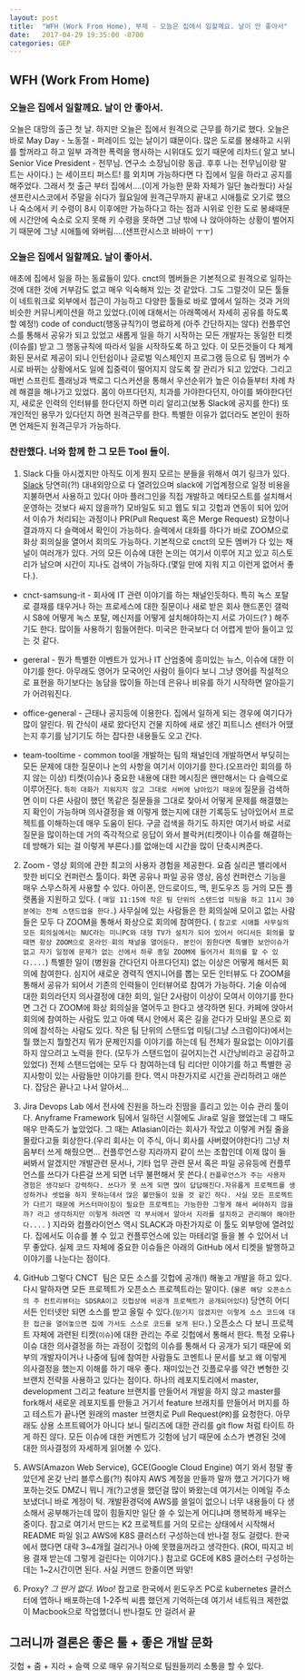 ```yaml
---
layout: post
title:  "WFH (Work From Home), 부제 - 오늘은 집에서 일할께요. 날이 안 좋아서"
date:   2017-04-29 19:35:00 -0700
categories: GEP
---
```


## WFH (Work From Home)

### 오늘은 집에서 일할께요. 날이 안 좋아서.

오늘은 대망의 출근 첫 날. 하지만 오늘은 집에서 원격으로 근무를 하기로 했다. 오늘은 바로 May Day - 노동절 - 퍼레이드 있는 날이기 떄문이다. 많은 도로를 봉쇄하고 시위를 할꺼라고 하고 일부 과격한 폭력을 행사하는 시위대도 있기 때문에 리차드( 알고 보니 Senior Vice President - 전무님. 연구소 소장님이랑 동급. 후후 나는 전무님이랑 말 트는 사이다.) 는 세이프티 퍼스트! 를 외치며 가능하다면 다 집에서 일을 하라고 공지를 해주었다. 그래서 첫 출근 부터 집에서....(이게 가능한 문화 자체가 일단 놀라웠다) 사실 샌프란시스코에서 주말을 쉬다가 월요일에 원격근무까지 끝내고 시애틀로 오기로 했으나 숙소에서 키 수령이 8시 이후에만 가능하다고 하는 점과 시위로 인한 도로 봉쇄때문에 시간안에 숙소로 오지 못해 키 수령을 못하면 그냥 밖에 나 앉아야하는 상황이 벌어지기 때문에 그냥 시애틀에 와버림....(샌프란시스코 바바이 ㅜㅜ)

### 오늘은 집에서 일할께요. 날이 좋아서.

애초에 집에서 일을 하는 동료들이 있다. cnct의 멤버들은 기본적으로 원격으로 일하는 것에 대한 것에 거부감도 없고 매우 익숙해져 있는 것 같았다. 그도 그럴것이 모든 툴들이 네트워크로 외부에서 접근이 가능하고 다양한 툴들로  바로 옆에서 일하는 것과 거의 비슷한 커뮤니케이션을 하고 있었다.(이에 대해서는 아래쪽에서 자세히 공유를 하도록 할 예정!) code of conduct(행동규칙?)이 명료하게 (아주 간단하지는 않다) 컨플루언스를 통해서 공유가 되고 있었고 새롭게 일을 하기 시작하는 모든 개발자는 동일한 티켓(이슈를) 받고 그 행동규칙에 따라서 일을 시작하도록 하고 있다. 이 모든것들이 다 체계화된 문서로 제공이 되니 인턴쉽이나 글로벌 익스체인지 프로그램 등으로 팀 멤버가 수시로 바뀌는 상황에서도 일에 집중력이 떨어지지 않도록 잘 관리가 되고 있었다. 그리고 매번 스프린트 플래닝과 백로그 디스커션을 통해서 우선순위가 높은 이슈들부터 차례 차례 해결을 해나가고 있었다.
몸이 아프다던지, 치과를 가야한다던지, 아이를 봐야한다던지,  새로운 인력의 인터뷰를 한다던지 하면 미리 알리고(보통 Slack에 공지를 한다) 또 개인적인 용무가 있다던지 하면 원격근무를 한다. 특별한 이유가 없더라도 본인이 원하면 언제든지 원격근무가 가능하다.

### 찬란했다. 너와 함께 한 그 모든 Tool 들이.

1. Slack
다들 아시겠지만 아직도 이게 뭔지 모르는 분들을 위해서 여기 링크가 있다. [Slack](https://slack.com) 당연히(?!) 대내외망으로 다 열려있으며 slack에 기업계정으로 일정 비용을 지불하면서 사용하고 있다( 아마 플러그인을 직접 개발하고 메타모스트를 설치해서 운영하는 것보다 싸지 않을까?) 모바일도 되고 웹도 되고 깃헙과 연동이 되어 있어서 이슈가 처리되는 과정이나 PR(Pull Request 혹은 Merge Request) 요청이나 결과까지 다 슬랙에서 확인이 가능하다. 슬렉에서 대화를 하다가 바로 ZOOM으로 화상 회의실을 열어서 회의도 가능하다. 기본적으로 cnct의 모든 멤버가 다 있는 채널이 여러개가 있다. 거의 모든 이슈에 대한 논의는 여기서 이루어 지고 있고 히스토리가 남으며 시간이 지나도 검색이 가능하다.(몇일 만에 지워 지고 이런게 없어서 좋다.).

  - cnct-samsung-it - 회사에 IT 관련 이야기를 하는 채널인듯하다. 특히 녹스 포탈로 결재를 태우거나 하는 프로세스에 대한 질문이나 새로 받은 회사 핸드폰인 갤럭시 S8에 어떻게 녹스 포탈, 메신저를 어떻게 설치해야하는지 서로 가이드(? ) 해주기도 한다. 많이들 사용하기 힘들어한다. 미국은 한국보다 더 어렵게 받아 들이고 있는 것 같다.

- gereral - 뭔가 특별한 이벤트가 있거나 IT 산업중에 흥미있는 뉴스, 이슈에 대한 이야기를 한다. 아무래도 영어가 모국어인 사람이 들이다 보니 그냥 영어를 직설적으로 표현을 하기보다는 농담을 많이들 하는데 은유나 비유를 하기 시작하면 알아듣기가 어려워진다.

- office-general - 근태나 공지등에 이용한다. 집에서 일하게 되는 경우에 여기다가 많이 알린다. 뭐 간식이 새로 왔다던지 건물 지하에 새로 생긴 피트니스 센터가 어땠는지 후기를 남기기도 하는 잡다한 내용들도 오고 간다.

- team-tooltime - common tool을 개발하는 팀의 채널인데 개발하면서 부딪히는 모든 문제에 대한 질문이나 논의 사항을 여기서 이야기를 한다.(오프라인 회의를 하지 않는 이상) 티켓(이슈)나 중요한 내용에 대한 메시징은 왠만해서는 다 슬렉으로 이루어진다.  `특히 대화가 지워지지 않고 그대로 서버에 남아있기 때문에` 질문을 검색하면 이미 다른 사람이 했던 똑같은 질문들을 그대로 찾아서 어떻게 문제를 해결했는지 확인이 가능하며 의사결정을 왜 이렇게 했는지에 대한 기록등도 남아있어서 프로젝트를 이해하는데 매우 도움이 된다. 구글 검색을 하기도 하지만 여기서 바로 서로 질문을 많이하는데 거의 즉각적으로 응답이 와서 블락커(티켓이나 이슈를 해결하는데 방해가 되는 걸 이렇게 부른다.)를 없애는데 시간을 많이 단축시켜준다.


2. Zoom - 영상 회의에 관한 최고의 사용자 경험을 제공한다.
요즘 실리콘 밸리에서 핫한 비디오 컨퍼런스 툴이다. 화면 공유나 파일 공유 영상, 음성 컨퍼런스 기능을 매우 스무스하게 사용할 수 있다. 아이폰, 안드로이드, 맥, 윈도우즈 등 거의 모든 플랫폼을 지원하고 있다. ( `매일 11:15에 작은 팀 단위의 스탠드업 미팅을 하고 11시 30분에는 전체 스탠드업을 한다.`) 사무실에 있는 사람들은 한 회의실에 모이고 없는 사람들은 모두 다 ZOOM을 통해서 화상으로 회의에 참여한다. ( `참고로 시애틀 사무실의 모든 회의실에서는 NUC라는 미니PC와 대형 TV가 설치가 되어 있어서 어디서든 회의를 할 때면 항상 ZOOM으로 온라인 회의 채널을 열어둔다. 본인이 원한다면 특별한 보안이슈가 없고 자기 일정에 문제가 없는 선에서 하루 종일 ZOOM에 들어가서 회의를 할 수 있다....`)
특별한 일이 (병원을 간다던지 아프다던지) 없는 이상은 어떻게 해서든 회의에 참여한다. 심지어 새로운 경력직 엔지니어를 뽑는 모든 인터뷰도 다 ZOOM을 통해서 공유가 되어서 기존의 인력들이 인터뷰어로 참여가 가능하다. 기술 이슈에 대한 회의라던지 의사결정에 대한 회의, 일단 2사람이 이상이 모여서 이야기를 한다면 그건 다 ZOOM에 화상 회의실을 열어두고 한다고 생각하면 된다. 카페에 앉아서 회의에 참여하는 사람도 있고 아예 택시 안에서 혹은 길을 걷다가 모바일 폰으로 회의에 참석하는 사람도 있다. 작은 팀 단위의 스탠드업 미팅(그냥 스크럼이다)에서는 뭘 했는지 뭘할건지 뭐가 문제인지를 이야기를 하는데 팀 전체가 필요없는 이야기를 하지 않으려고 노력을 한다. (모두가 스탠드업이 길어지는건 시간낭비라고 공감하고 있었다) 전체 스탠드업에는 모두 다 참여하는데 팀 리더만 이야기를 하고 특별한 공지사항이 있는 사람들만 이야기를 한다. 역시 마찬가지로 시간을 관리하려고 애쓴다. 잡담은 끝나고 나서 알아서...

3. Jira
Devops Lab 에서 전사에 진원을 하느라 진땀을 흘리고 있는 이슈 관리 툴이다. Anyframe Framework 팀에서 일하던 시절에도 Jira로 일을 했었는데 그 때도 매우 만족도가 높았었다. 그 때는 Atlasian이라는 회사가 작았고 이렇게 커질 줄을 몰랐다고들 회상한다.(우리 회사는 이 주식, 아니 회사를 사버렸어야한다!) 그냥 처음부터 쓰게 해줬으면... 컨플루언스랑 지라까지 같이 쓰는 조합인데 이제 많이 들 써봐서 알겠지만 개발관련 문서나, 기타 업무 관련 문서 혹은 파일 공유등에 컨플루언스를 쓰다가 다른걸 쓰게 되면 너무 불편해서 못 쓴다.( `컨플루언스가 주는 사용자 경험은 생각보다 강력하다. 쓰다가 못 쓰게 되면 많이 답답해진다.자유롭게 프로젝트를 생성하거나 셋업을 하지 못하는데서 많은 불만들이 있을 것 같긴 하다. 사실 모든 프로젝트가 다르기 때문에 커스터마이징이 필요한 프로젝트는 가능한한 그렇게 해서 써야하지 않을까? 라고 생각하지만 이렇게 하려면 각 부서에서 알아서 지라를 설치하고 관리해야 해야한다....` )  지라와 컴플라이언스 역시 SLACK과 마찬가지로 이 툴도 외부망에 열려있다. 집에서도 이슈를 볼 수 있고 컨플루언스에 있는 마테리얼 들을 볼 수 있어서 너무 좋았다. 실제 코드 자체에 중요한 이슈들은 아래의 GitHub 에서 티켓을 발행하고 이야기를 나눈다는 점이다.

4. GitHub
그렇다 CNCT  팀은 모든 소스를 깃헙에 공개(!) 해놓고 개발을 하고 있다. 다시 말하자면 모든 프로젝트가 오픈소스 프로젝트라는 말이다. (`물론 해당 오픈소스의 주 컨트리뷰터는 SDSRA이고 깃헙상에 비공개 프로젝트가 공개되어있다`) 당연히 어디서든 인터넷만 되면 소스를 받고 올릴 수 있다.(`믿기지 않겠지만 이렇게 소스 코드에 대한 접근을 열어놓으면 집에 가서도 스스로 코드를 보게 된다.`) 오픈소스 다 보니 프로젝트 자체에 과련된 티켓(`이슈`)에 대한 관리는 주로 깃헙에서 통해서 한다. 특정 오류나 이슈 대한 의사결정을 하는 과정이 깃헙의 이슈를 통해서 다 공개가 되기 때문에 외부의 개발자이거나 나중에 팀에 참여한 사람들도 코멘트나 문서를 보고 왜 이렇게 의사결정을 했는지 이해를 하기 매우 좋다. 재미있는건 깃플로우를 약간 변형한 깃 브랜치 전략을 사용하고 있다는 점이다. 하나의 레포지토리에서 master, development  그리고 feature 브랜치를 만들어서 개발을 하지 않고 master를 fork해서 새로운 레포지토를 만들고 거기서 feature 브래치를 만들어서 머지를 하고 테스트가 끝나면 원래의 master  브랜치로 Pull Request(`PR`)를 요청한다. 아무래도 상용 소프트웨어가 아니다 보니 릴리즈에 대한 관리를 git flow 처럼 타이트 하게 하진 않다. 모든 이슈에 대한 커멘트가 깃험에 남기 때문에 소스가 변경된 것에 대한 의사결정의 자세하게 읽어볼 수 있다.

5. AWS(Amazon Web Service), GCE(Google Cloud Engine)
여기 와서 정말 좋았던게 온갖 난리 블루스를(?!) 춰야지 AWS 계정을 만들까 말까 했고 거기다가 배포하는것도 DMZ니 뭐니 개(?)고생을 했던걸 많이 봐왔는데 여기서는 이메일 주소 보냈더니 바로 계정이 턱. 개발환경덕에 AWS를 쓸일이 없으니 너무 내용들이 다 생소해서 공부해가는데 많이 힘들지만 일단 쓸 수 있는게 어디냐며 행복하게 배우는 중이다. 참고로 여기서 만드는 K2 프로젝트를 거의 모르는 상태에서 시작해서 README 파일 읽고 AWS에 K8S 클러스터 구성하는데 반나절 정도 걸렸다. 한국에서 했다면 대략 3~4개월 걸리거나 아예 못했을꺼라고 생각한다. (ROI, 따지고 비용 결재 받는데 그렇게 걸린다는 이야기다.) 참고로 GCE에  K8S 클러스터 구성하는데는 1~2시간이면 된다. 사실 커맨드 한줄이면 똬앟!

6. Proxy?
*그 딴거 없다. Woo!*
참고로 한국에서  윈도우즈 PC로 kubernetes 클러스터에 앱하나 배포하는데 1-2주씩 씨름 했던게 기억하는데 여기서 네트워크 제한없이 Macbook으로 작업했더니 반나절도 안 걸려서 끝

## 그러니까 결론은 좋은 툴 + 좋은 개발 문화

깃헙 + 줌 + 지라 + 슬랙 으로 매우 유기적으로 팀원들끼리 소통을 할 수 있다.

